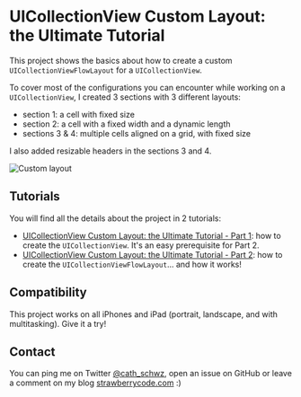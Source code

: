 # UICollectionView Custom Layout: the Ultimate Tutorial

This project shows the basics about how to create a custom `UICollectionViewFlowLayout` for a `UICollectionView`. 

To cover most of the configurations you can encounter while working on a `UICollectionView`, I created 3 sections with 3 different layouts:
- section 1: a cell with fixed size
- section 2: a cell with a fixed width and a dynamic length
- sections 3 & 4: multiple cells aligned on a grid, with fixed size

I also added resizable headers in the sections 3 and 4.

![Custom layout](https://github.com/strawberrycode/SCCollectionViewCustomLayout/blob/master/Images/SCCollectionViewCustomLayout.gif)


## Tutorials

You will find all the details about the project in 2 tutorials:
- [UICollectionView Custom Layout: the Ultimate Tutorial - Part 1](http://bit.ly/1TNFd1m): how to create the `UICollectionView`. It's an easy prerequisite for Part 2.
- [UICollectionView Custom Layout: the Ultimate Tutorial - Part 2](http://bit.ly/20Q1bPZ): how to create the `UICollectionViewFlowLayout`... and how it works!

## Compatibility

This project works on all iPhones and iPad (portrait, landscape, and with multitasking). Give it a try!

## Contact

You can ping me on Twitter [@cath_schwz](https://twitter.com/cath_schwz), open an issue on GitHub or leave a comment on my blog [strawberrycode.com](http://bit.ly/1TNFd1m) :)